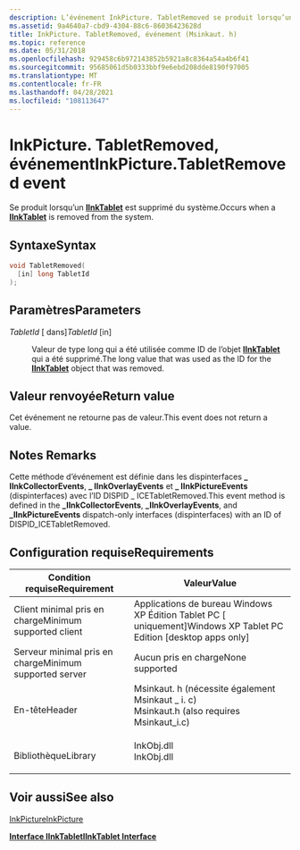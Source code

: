 ```yaml
---
description: L’événement InkPicture. TabletRemoved se produit lorsqu’un IInkTablet est supprimé du système.
ms.assetid: 9a4640a7-cbd9-4304-88c6-86036423628d
title: InkPicture. TabletRemoved, événement (Msinkaut. h)
ms.topic: reference
ms.date: 05/31/2018
ms.openlocfilehash: 929458c6b972143852b5921a8c8364a54a4b6f41
ms.sourcegitcommit: 95685061d5b0333bbf9e6ebd208dde8190f97005
ms.translationtype: MT
ms.contentlocale: fr-FR
ms.lasthandoff: 04/28/2021
ms.locfileid: "108113647"
---
```

# <a name="inkpicturetabletremoved-event"></a><span data-ttu-id="73d0a-103">InkPicture. TabletRemoved, événement</span><span class="sxs-lookup"><span data-stu-id="73d0a-103">InkPicture.TabletRemoved event</span></span>

<span data-ttu-id="73d0a-104">Se produit lorsqu’un [**IInkTablet**](/windows/desktop/api/msinkaut/nn-msinkaut-iinktablet) est supprimé du système.</span><span class="sxs-lookup"><span data-stu-id="73d0a-104">Occurs when a [**IInkTablet**](/windows/desktop/api/msinkaut/nn-msinkaut-iinktablet) is removed from the system.</span></span>

## <a name="syntax"></a><span data-ttu-id="73d0a-105">Syntaxe</span><span class="sxs-lookup"><span data-stu-id="73d0a-105">Syntax</span></span>


```C++
void TabletRemoved(
  [in] long TabletId
);
```



## <a name="parameters"></a><span data-ttu-id="73d0a-106">Paramètres</span><span class="sxs-lookup"><span data-stu-id="73d0a-106">Parameters</span></span>

<dl> <dt>

<span data-ttu-id="73d0a-107">*TabletId* \[ dans\]</span><span class="sxs-lookup"><span data-stu-id="73d0a-107">*TabletId* \[in\]</span></span>
</dt> <dd>

<span data-ttu-id="73d0a-108">Valeur de type long qui a été utilisée comme ID de l’objet [**IInkTablet**](/windows/desktop/api/msinkaut/nn-msinkaut-iinktablet) qui a été supprimé.</span><span class="sxs-lookup"><span data-stu-id="73d0a-108">The long value that was used as the ID for the [**IInkTablet**](/windows/desktop/api/msinkaut/nn-msinkaut-iinktablet) object that was removed.</span></span>

</dd> </dl>

## <a name="return-value"></a><span data-ttu-id="73d0a-109">Valeur renvoyée</span><span class="sxs-lookup"><span data-stu-id="73d0a-109">Return value</span></span>

<span data-ttu-id="73d0a-110">Cet événement ne retourne pas de valeur.</span><span class="sxs-lookup"><span data-stu-id="73d0a-110">This event does not return a value.</span></span>

## <a name="remarks"></a><span data-ttu-id="73d0a-111">Notes </span><span class="sxs-lookup"><span data-stu-id="73d0a-111">Remarks</span></span>

<span data-ttu-id="73d0a-112">Cette méthode d’événement est définie dans les dispinterfaces **\_ IInkCollectorEvents**, **\_ IInkOverlayEvents** et **\_ IInkPictureEvents** (dispinterfaces) avec l’ID DISPID \_ ICETabletRemoved.</span><span class="sxs-lookup"><span data-stu-id="73d0a-112">This event method is defined in the **\_IInkCollectorEvents**, **\_IInkOverlayEvents**, and **\_IInkPictureEvents** dispatch-only interfaces (dispinterfaces) with an ID of DISPID\_ICETabletRemoved.</span></span>

## <a name="requirements"></a><span data-ttu-id="73d0a-113">Configuration requise</span><span class="sxs-lookup"><span data-stu-id="73d0a-113">Requirements</span></span>



| <span data-ttu-id="73d0a-114">Condition requise</span><span class="sxs-lookup"><span data-stu-id="73d0a-114">Requirement</span></span> | <span data-ttu-id="73d0a-115">Valeur</span><span class="sxs-lookup"><span data-stu-id="73d0a-115">Value</span></span> |
|-------------------------------------|---------------------------------------------------------------------------------------------------------------------|
| <span data-ttu-id="73d0a-116">Client minimal pris en charge</span><span class="sxs-lookup"><span data-stu-id="73d0a-116">Minimum supported client</span></span><br/> | <span data-ttu-id="73d0a-117">Applications de bureau Windows XP Édition Tablet PC \[ uniquement\]</span><span class="sxs-lookup"><span data-stu-id="73d0a-117">Windows XP Tablet PC Edition \[desktop apps only\]</span></span><br/>                                                       |
| <span data-ttu-id="73d0a-118">Serveur minimal pris en charge</span><span class="sxs-lookup"><span data-stu-id="73d0a-118">Minimum supported server</span></span><br/> | <span data-ttu-id="73d0a-119">Aucun pris en charge</span><span class="sxs-lookup"><span data-stu-id="73d0a-119">None supported</span></span><br/>                                                                                           |
| <span data-ttu-id="73d0a-120">En-tête</span><span class="sxs-lookup"><span data-stu-id="73d0a-120">Header</span></span><br/>                   | <dl> <span data-ttu-id="73d0a-121"><dt>Msinkaut. h (nécessite également Msinkaut \_ i. c)</dt></span><span class="sxs-lookup"><span data-stu-id="73d0a-121"><dt>Msinkaut.h (also requires Msinkaut\_i.c)</dt></span></span> </dl> |
| <span data-ttu-id="73d0a-122">Bibliothèque</span><span class="sxs-lookup"><span data-stu-id="73d0a-122">Library</span></span><br/>                  | <dl> <span data-ttu-id="73d0a-123"><dt>InkObj.dll</dt></span><span class="sxs-lookup"><span data-stu-id="73d0a-123"><dt>InkObj.dll</dt></span></span> </dl>                               |



## <a name="see-also"></a><span data-ttu-id="73d0a-124">Voir aussi</span><span class="sxs-lookup"><span data-stu-id="73d0a-124">See also</span></span>

<dl> <dt>

[<span data-ttu-id="73d0a-125">InkPicture</span><span class="sxs-lookup"><span data-stu-id="73d0a-125">InkPicture</span></span>](inkpicture-control-reference.md)
</dt> <dt>

[<span data-ttu-id="73d0a-126">**Interface IInkTablet**</span><span class="sxs-lookup"><span data-stu-id="73d0a-126">**IInkTablet Interface**</span></span>](/windows/desktop/api/msinkaut/nn-msinkaut-iinktablet)
</dt> </dl>

 

 




